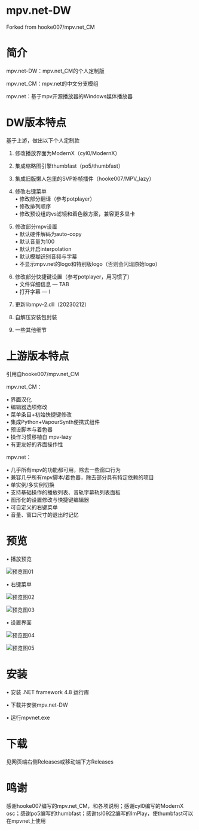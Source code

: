 # mpv.net-DW
Forked from hooke007/mpv.net_CM
# 简介
mpv.net-DW：mpv.net_CM的个人定制版

mpv.net_CM：mpv.net的中文分支模组

mpv.net：基于mpv开源播放器的Windows媒体播放器

# DW版本特点
基于上游，做出以下个人定制款
1. 修改播放界面为ModernX（cyl0/ModernX）

2. 集成缩略图引擎thumbfast（po5/thumbfast）

3. 集成旧版懒人包里的SVP补帧插件（hooke007/MPV_lazy）

4. 修改右键菜单   
    • 修改部分翻译（参考potplayer）    
    • 修改排列顺序    
    • 修改预设组的vs滤镜和着色器方案，兼容更多显卡 
		
5. 修改部分mpv设置   
    • 默认硬件解码为auto-copy  
    • 默认音量为100  
    • 默认开启interpolation  
    • 默认模糊识别音频与字幕  
    • 不显示mpv.net的logo和特别版logo（否则会闪现原始logo）  
		
6. 修改部分快捷键设置（参考potplayer，用习惯了）  
    • 文件详细信息 — TAB  
    • 打开字幕 — l  
		
7. 更新libmpv-2.dll（20230212）

8. 自解压安装包封装

9. 一些其他细节

# 上游版本特点
引用自hooke007/mpv.net_CM

mpv.net_CM：

• 界面汉化   
• 编辑器选项修改   
• 菜单条目+初始快捷键修改   
• 集成Python+VapourSynth便携式组件   
• 预设脚本与着色器   
• 操作习惯移植自 mpv-lazy   
• 有更友好的界面操作性

mpv.net：   

• 几乎所有mpv的功能都可用，除去一些窗口行为  
• 兼容几乎所有mpv脚本/着色器，除去部分具有特定依赖的项目  
• 单实例/多实例切换   
• 支持基础操作的播放列表、音轨字幕轨列表面板   
• 图形化的设置修改与快捷键编辑器  
• 可自定义的右键菜单  
• 音量、窗口尺寸的退出时记忆 

# 预览
• 播放预览  

![预览图01](https://user-images.githubusercontent.com/125502871/220125637-0c3aa3cf-a8fe-4123-9da3-9ac93afe6ee2.jpg)

• 右键菜单  

![预览图02](https://user-images.githubusercontent.com/125502871/220125681-8b923747-9d21-48b1-98f7-9c9a30d263d5.jpg)

![预览图03](https://user-images.githubusercontent.com/125502871/220141801-b1266bb3-281b-4ab9-ab56-fea4c4faf2ff.jpg)

• 设置界面  

![预览图04](https://user-images.githubusercontent.com/125502871/220125827-6a33ee6d-14a9-40fa-ae0c-733f6760f7b4.jpg)

![预览图05](https://user-images.githubusercontent.com/125502871/220144657-50817726-37f3-41c5-87be-9e50ca5a4cca.jpg)

# 安装
• 安装 .NET framework 4.8 运行库

• 下载并安装mpv.net-DW

• 运行mpvnet.exe

# 下载
见网页端右侧Releases或移动端下方Releases

# 鸣谢
感谢hooke007编写的mpv.net_CM，和各项说明；感谢cyl0编写的ModernX osc；感谢po5编写的thumbfast；感谢tsl0922编写的ImPlay，使thumbfast可以在mpvnet上使用

